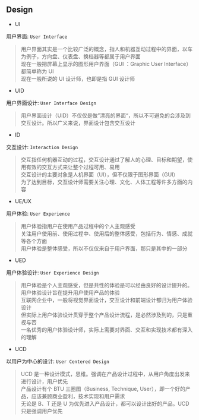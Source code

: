 ## Design

- UI

用户界面: `User Interface`

> 用户界面其实是一个比较广泛的概念，指人和机器互动过程中的界面，以车为例子，方向盘、仪表盘、换档器等都属于用户界面  
> 现在一般把屏幕上显示的图形用户界面（GUI ：Graphic User Interface）都简单称为 UI  
> 现在一般所说的 UI 设计师，也即是指 GUI 设计师

- UID

用户界面设计: `User Interface Design`

> 用户界面设计（UID）不仅仅是做”漂亮的界面“，所以不可避免的会涉及到交互设计。所以广义来说，界面设计包含交互设计

- ID

交互设计: `Interaction Design`

> 交互指任何机器互动的过程，交互设计通过了解人的心理、目标和期望，使用有效的交互方式来让整个过程可用、易用  
> 交互设计的主要对象是人机界面（UI），但不仅限于图形界面（GUI）  
> 为了达到目标，交互设计师需要关注心理、文化、人体工程等许多方面的内容

- UE/UX

用户体验: `User Experience`

> 用户体验指用户在使用产品过程中的个人主观感受  
> 关注用户使用前、使用过程中、使用后的整体感受，包括行为、情感、成就等各个方面  
> 用户体验是整体感受，所以不仅仅来自于用户界面，那只是其中的一部分

- UED

用户体验设计: `User Experience Design`

> 用户体验是个人主观感受，但是共性的体验是可以经由良好的设计提升的。用户体验设计旨在提升用户使用产品的体验  
> 互联网企业中，一般将视觉界面设计，交互设计和前端设计都归为用户体验设计  
> 但实际上用户体验设计贯穿于整个产品设计流程，是必然涉及到的，只是重视与否  
> 一名优秀的用户体验设计师，实际上需要对界面、交互和实现技术都有深入的理解

- UCD

以用户为中心的设计: `User Centered Design`

> UCD 是一种设计模式，思维。强调在产品设计过程中，从用户角度出发来进行设计，用户优先  
> 产品设计有个 BTU 三圈图（Business, Technique, User），即一个好的产品，应该兼顾商业盈利，技术实现和用户需求  
> 无论是 B、T 还是 U 为优先进入产品设计，都可以设计出好的产品。UCD 只是强调用户优先
